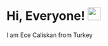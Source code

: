 # Hi, Everyone! <img src="https://raw.githubusercontent.com/MartinHeinz/MartinHeinz/master/wave.gif" width="30px">

I am Ece Caliskan from Turkey 

